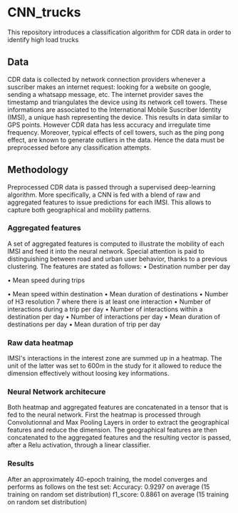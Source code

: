 # CNN_trucks
This repository introduces a classification algorithm for CDR data in order to identify high load trucks

## Data
CDR data is collected by network connection providers whenever a suscriber makes an internet request: looking for a website on google, sending a whatsapp message, etc. The internet provider saves the timestamp and triangulates the device using its network cell towers. These informations are associated to the International Mobile Suscriber Identity (IMSI), a unique hash representing the device.
This results in data similar to GPS points. However CDR data has less accuracy and irregulate time frequency. Moreover, typical effects of cell towers, such as the ping pong effect, are known to generate outliers in the data. Hence the data must be preprocessed before any classification attempts.

## Methodology
Preprocessed CDR data is passed through a supervised deep-learning algorithm. More specifically, a CNN is fed with a blend of raw and aggregated features to issue predictions for each IMSI.
This allows to capture both geographical and mobility patterns.

### Aggregated features
A set of aggregated features is computed to illustrate the mobility of each IMSI and feed it into the neural network. Special attention is paid to distinguishing between road and urban user behavior, thanks to a previous clustering. The features are stated as follows:
•	Destination number per day  

•	Mean speed during trips  

•	Mean speed within destination
•	Mean duration of destinations
•	Number of H3 resolution 7 where there is at least one interaction
•	Number of interactions during a trip per day
•	Number of interactions within a destination per day
•	Number of interactions per day
•	Mean duration of destinations per day
•	Mean duration of trip per day

### Raw data heatmap
IMSI's interactions in the interest zone are summed up in a heatmap. The unit of the latter was set to 600m in the study for it allowed to reduce the dimension effectively without loosing key informations.

### Neural Network architecure
Both heatmap and aggregated features are concatenated in a tensor that is fed to the neural network. First the heatmap is processed through Convolutionnal and Max Pooling Layers in order to extract the geographical features and reduce the dimension. The geographical features are then concatenated to the aggregated features and the resulting vector is passed, after a Relu activation, through a linear classifier.

### Results
After an approximately 40-epoch training, the model converges and performs as follows on the test set:
Accuracy: 0.9297 on average (15 training on random set distribution)
f1_score: 0.8861 on average (15 training on random set distribution)
